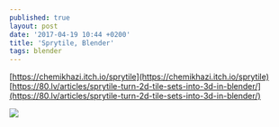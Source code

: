 ```yaml
---
published: true
layout: post
date: '2017-04-19 10:44 +0200'
title: 'Sprytile, Blender'
tags: blender
---
```

[https://chemikhazi.itch.io/sprytile](https://chemikhazi.itch.io/sprytile)  
[https://80.lv/articles/sprytile-turn-2d-tile-sets-into-3d-in-blender/](https://80.lv/articles/sprytile-turn-2d-tile-sets-into-3d-in-blender/)  

![](https://img.itch.zone/aW1hZ2UvOTg5NjYvNTE3Mjg4LnBuZw==/original/QZRm8w.png)
